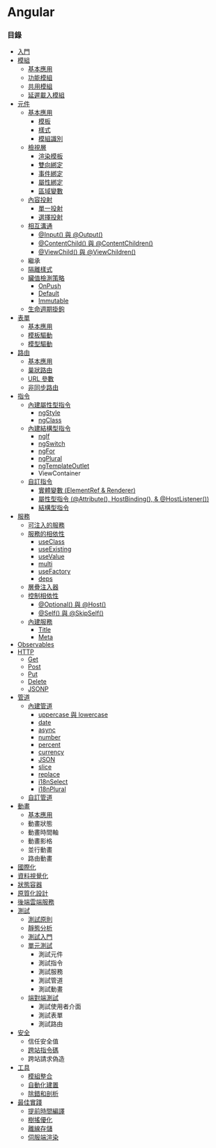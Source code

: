 # Angular

### 目錄
* [入門](https://github.com/Shyam-Chen/Little-Books/blob/master/Angular/getting-started.md)
* [模組](https://github.com/Shyam-Chen/Little-Books/blob/master/Angular/modules.md)
  * [基本應用](https://github.com/Shyam-Chen/Little-Books/blob/master/Angular/modules.md#基本應用)
  * [功能模組](https://github.com/Shyam-Chen/Little-Books/blob/master/Angular/modules.md#功能模組)
  * [共用模組](https://github.com/Shyam-Chen/Little-Books/blob/master/Angular/modules.md#共用模組)
  * [延遲載入模組](https://github.com/Shyam-Chen/Little-Books/blob/master/Angular/modules.md#共享模組)
* [元件](https://github.com/Shyam-Chen/Little-Books/blob/master/Angular/components.md)
  * [基本應用](https://github.com/Shyam-Chen/Little-Books/blob/master/Angular/components.md#基本應用)
    * [模板](https://github.com/Shyam-Chen/Little-Books/blob/master/Angular/components.md#模板)
    * [樣式](https://github.com/Shyam-Chen/Little-Books/blob/master/Angular/components.md#樣式)
    * [模組識別](https://github.com/Shyam-Chen/Little-Books/blob/master/Angular/components.md#模組識別)
  * [檢視層](https://github.com/Shyam-Chen/Little-Books/blob/master/Angular/components.md#檢視層)
    * [渲染模板](https://github.com/Shyam-Chen/Little-Books/blob/master/Angular/components.md#渲染模板)
    * [雙向綁定](https://github.com/Shyam-Chen/Little-Books/blob/master/Angular/components.md#雙向綁定)
    * [事件綁定](https://github.com/Shyam-Chen/Little-Books/blob/master/Angular/components.md#事件綁定)
    * [屬性綁定](https://github.com/Shyam-Chen/Little-Books/blob/master/Angular/components.md#屬性綁定)
    * [區域變數](https://github.com/Shyam-Chen/Little-Books/blob/master/Angular/components.md#區域變數)
  * [內容投射](https://github.com/Shyam-Chen/Little-Books/blob/master/Angular/components.md#內容投射)
    * [單一投射](https://github.com/Shyam-Chen/Little-Books/blob/master/Angular/components.md#單一投射)
    * [選擇投射](https://github.com/Shyam-Chen/Little-Books/blob/master/Angular/components.md#選擇投射)
  * [相互溝通](https://github.com/Shyam-Chen/Little-Books/blob/master/Angular/components.md#相互溝通)
    * [@Input() 與 @Output()](https://github.com/Shyam-Chen/Little-Books/blob/master/Angular/components.md#input-與-output)
    * [@ContentChild() 與 @ContentChildren()](https://github.com/Shyam-Chen/Little-Books/blob/master/Angular/components.md#contentchild-與-contentchildren)
    * [@ViewChild() 與 @ViewChildren()](https://github.com/Shyam-Chen/Little-Books/blob/master/Angular/components.md#viewchild-與-viewchildren)
  * 繼承
  * [隔離樣式](https://github.com/Shyam-Chen/Little-Books/blob/master/Angular/components.md#隔離樣式)
  * [臟值檢測策略](https://github.com/Shyam-Chen/Little-Books/blob/master/Angular/components.md#臟值檢測策略)
    * [OnPush](https://github.com/Shyam-Chen/Little-Books/blob/master/Angular/components.md#onpush)
    * [Default](https://github.com/Shyam-Chen/Little-Books/blob/master/Angular/components.md#default)
    * [Immutable](https://github.com/Shyam-Chen/Little-Books/blob/master/Angular/components.md#immutable)
  * [生命週期掛鉤](https://github.com/Shyam-Chen/Little-Books/blob/master/Angular/components.md#生命週期掛鉤)
* [表單](https://github.com/Shyam-Chen/Little-Books/blob/master/Angular/forms.md)
  * [基本應用](https://github.com/Shyam-Chen/Little-Books/blob/master/Angular/forms.md#基本應用)
  * [模板驅動](https://github.com/Shyam-Chen/Little-Books/blob/master/Angular/forms.md#模板驅動)
  * [模型驅動](https://github.com/Shyam-Chen/Little-Books/blob/master/Angular/forms.md#模型驅動)
* [路由](https://github.com/Shyam-Chen/Little-Books/blob/master/Angular/routing.md)
  * [基本應用](https://github.com/Shyam-Chen/Little-Books/blob/master/Angular/routing.md#基本應用)
  * [巢狀路由](https://github.com/Shyam-Chen/Little-Books/blob/master/Angular/routing.md#巢狀路由)
  * [URL 參數](https://github.com/Shyam-Chen/Little-Books/blob/master/Angular/routing.md#url-參數)
  * [非同步路由](https://github.com/Shyam-Chen/Little-Books/blob/master/Angular/routing.md#非同步路由)
* [指令](https://github.com/Shyam-Chen/Little-Books/blob/master/Angular/directives.md)
  * [內建屬性型指令](https://github.com/Shyam-Chen/Little-Books/blob/master/Angular/directives.md#內建屬性型指令)
    * [ngStyle](https://github.com/Shyam-Chen/Little-Books/blob/master/Angular/directives.md#ng-style)
    * [ngClass](https://github.com/Shyam-Chen/Little-Books/blob/master/Angular/directives.md#ng-class)
  * [內建結構型指令](https://github.com/Shyam-Chen/Little-Books/blob/master/Angular/directives.md#內建結構型指令)
    * [ngIf](https://github.com/Shyam-Chen/Little-Books/blob/master/Angular/directives.md#ng-if)
    * [ngSwitch](https://github.com/Shyam-Chen/Little-Books/blob/master/Angular/directives.md#ng-switch)
    * [ngFor](https://github.com/Shyam-Chen/Little-Books/blob/master/Angular/directives.md#ng-for)
    * [ngPlural](https://github.com/Shyam-Chen/Little-Books/blob/master/Angular/directives.md#ng-plural)
    * [ngTemplateOutlet](https://github.com/Shyam-Chen/Little-Books/blob/master/Angular/directives.md#ng-template-outlet)
    * ViewContainer
  * [自訂指令](https://github.com/Shyam-Chen/Little-Books/blob/master/Angular/directives.md#自訂指令)
    * [實體變數 (ElementRef & Renderer)](https://github.com/Shyam-Chen/Little-Books/blob/master/Angular/directives.md#實體變數)
    * [屬性型指令 (@Attribute(), HostBinding(), & @HostListener())](https://github.com/Shyam-Chen/Little-Books/blob/master/Angular/directives.md#屬性型指令)
    * [結構型指令](https://github.com/Shyam-Chen/Little-Books/blob/master/Angular/directives.md#結構型指令)
* [服務](https://github.com/Shyam-Chen/Little-Books/blob/master/Angular/services.md)
  * [可注入的服務](https://github.com/Shyam-Chen/Little-Books/blob/master/Angular/services.md#可注入的服務)
  * [服務的相依性](https://github.com/Shyam-Chen/Little-Books/blob/master/Angular/services.md#服務的相依性)
    * [useClass](https://github.com/Shyam-Chen/Little-Books/blob/master/Angular/services.md#useclass)
    * [useExisting](https://github.com/Shyam-Chen/Little-Books/blob/master/Angular/services.md#useexisting)
    * [useValue](https://github.com/Shyam-Chen/Little-Books/blob/master/Angular/services.md#usevalue)
    * [multi](https://github.com/Shyam-Chen/Little-Books/blob/master/Angular/services.md#multi)
    * [useFactory](https://github.com/Shyam-Chen/Little-Books/blob/master/Angular/services.md#usefactory)
    * [deps](https://github.com/Shyam-Chen/Little-Books/blob/master/Angular/services.md#deps)
  * [層疊注入器](https://github.com/Shyam-Chen/Little-Books/blob/master/Angular/services.md#層疊注入器)
  * [控制相依性](https://github.com/Shyam-Chen/Little-Books/blob/master/Angular/services.md#控制相依性)
    * [@Optional() 與 @Host()](https://github.com/Shyam-Chen/Little-Books/blob/master/Angular/services.md#optional-與-host)
    * [@Self() 與 @SkipSelf()](https://github.com/Shyam-Chen/Little-Books/blob/master/Angular/services.md#self-與-skipself)
  * [內建服務](https://github.com/Shyam-Chen/Little-Books/blob/master/Angular/services.md#內建服務)
    * [Title](https://github.com/Shyam-Chen/Little-Books/blob/master/Angular/services.md#title)
    * [Meta](https://github.com/Shyam-Chen/Little-Books/blob/master/Angular/services.md#meta)
* [Observables](https://github.com/Shyam-Chen/Little-Books/blob/master/Angular/observables.md)
* [HTTP](https://github.com/Shyam-Chen/Little-Books/blob/master/Angular/http.md)
  * [Get](https://github.com/Shyam-Chen/Little-Books/blob/master/Angular/http.md#get)
  * [Post](https://github.com/Shyam-Chen/Little-Books/blob/master/Angular/http.md#post)
  * [Put](https://github.com/Shyam-Chen/Little-Books/blob/master/Angular/http.md#put)
  * [Delete](https://github.com/Shyam-Chen/Little-Books/blob/master/Angular/http.md#delete)
  * [JSONP](https://github.com/Shyam-Chen/Little-Books/blob/master/Angular/http.md#jsonp)
* [管道](https://github.com/Shyam-Chen/Little-Books/blob/master/Angular/pipes.md)
  * [內建管道](https://github.com/Shyam-Chen/Little-Books/blob/master/Angular/pipes.md#內建管道)
    * [uppercase 與 lowercase](https://github.com/Shyam-Chen/Little-Books/blob/master/Angular/pipes.md#大小寫)
    * [date](https://github.com/Shyam-Chen/Little-Books/blob/master/Angular/pipes.md#日期)
    * [async](https://github.com/Shyam-Chen/Little-Books/blob/master/Angular/pipes.md#非同步)
    * [number](https://github.com/Shyam-Chen/Little-Books/blob/master/Angular/pipes.md#數值-十進制)
    * [percent](https://github.com/Shyam-Chen/Little-Books/blob/master/Angular/pipes.md#百分率)
    * [currency](https://github.com/Shyam-Chen/Little-Books/blob/master/Angular/pipes.md#貨幣)
    * [JSON](https://github.com/Shyam-Chen/Little-Books/blob/master/Angular/pipes.md#json)
    * [slice](https://github.com/Shyam-Chen/Little-Books/blob/master/Angular/pipes.md#裁切)
    * [replace](https://github.com/Shyam-Chen/Little-Books/blob/master/Angular/pipes.md#替換)
    * [i18nSelect](https://github.com/Shyam-Chen/Little-Books/blob/master/Angular/pipes.md#選擇)
    * [i18nPlural](https://github.com/Shyam-Chen/Little-Books/blob/master/Angular/pipes.md#複數)
  * [自訂管道](https://github.com/Shyam-Chen/Little-Books/blob/master/Angular/pipes.md#自訂管道)
* [動畫](https://github.com/Shyam-Chen/Little-Books/blob/master/Angular/animations.md)
  * [基本應用](https://github.com/Shyam-Chen/Little-Books/blob/master/Angular/animations.md#基本應用)
  * 動畫狀態
  * 動畫時間軸
  * 動畫影格
  * 並行動畫
  * 路由動畫
* [國際化](https://github.com/Shyam-Chen/Little-Books/blob/master/Angular/internationalization.md)
* [資料視覺化](https://github.com/Shyam-Chen/Little-Books/blob/master/Angular/data-visualization.md)
* [狀態容器](https://github.com/Shyam-Chen/Little-Books/blob/master/Angular/state-container.md)
* [原質化設計](https://github.com/Shyam-Chen/Little-Books/blob/master/Angular/material.md)
* [後端雲端服務](https://github.com/Shyam-Chen/Little-Books/blob/master/Angular/firebase.md)
* [測試](https://github.com/Shyam-Chen/Little-Books/blob/master/Angular/testing.md)
  * [測試原則](https://github.com/Shyam-Chen/Little-Books/blob/master/Angular/testing.md#測試原則)
  * [靜態分析](https://github.com/Shyam-Chen/Little-Books/blob/master/Angular/testing.md#靜態分析)
  * [測試入門](https://github.com/Shyam-Chen/Little-Books/blob/master/Angular/testing.md#測試入門)
  * [單元測試](https://github.com/Shyam-Chen/Little-Books/blob/master/Angular/testing.md#單元測試)
    * 測試元件
    * 測試指令
    * 測試服務
    * 測試管道
    * 測試動畫
  * [端對端測試](https://github.com/Shyam-Chen/Little-Books/blob/master/Angular/testing.md#端對端測試)
    * 測試使用者介面
    * 測試表單
    * 測試路由
* [安全](https://github.com/Shyam-Chen/Little-Books/blob/master/Angular/security.md)
  * 信任安全值
  * [跨站指令碼](https://github.com/Shyam-Chen/Little-Books/blob/master/Angular/security.md#跨站指令碼)
  * 跨站請求偽造
* [工具](https://github.com/Shyam-Chen/Little-Books/blob/master/Angular/tools.md)
  * [模組整合](https://github.com/Shyam-Chen/Little-Books/blob/master/Angular/tools.md#模組整合)
  * [自動化建置](https://github.com/Shyam-Chen/Little-Books/blob/master/Angular/tools.md#自動化建置)
  * [除錯和剖析](https://github.com/Shyam-Chen/Little-Books/blob/master/Angular/tools.md#除錯和剖析)
* [最佳實踐](https://github.com/Shyam-Chen/Little-Books/blob/master/Angular/best-practices.md)
  * [提前時間編譯](https://github.com/Shyam-Chen/Little-Books/blob/master/Angular/best-practices.md#提前時間編譯)
  * [樹搖優化](https://github.com/Shyam-Chen/Little-Books/blob/master/Angular/best-practices.md#樹搖優化)
  * [離線存儲](https://github.com/Shyam-Chen/Little-Books/blob/master/Angular/best-practices.md#離線存儲)
  * [伺服端渲染](https://github.com/Shyam-Chen/Little-Books/blob/master/Angular/best-practices.md#伺服端渲染)
